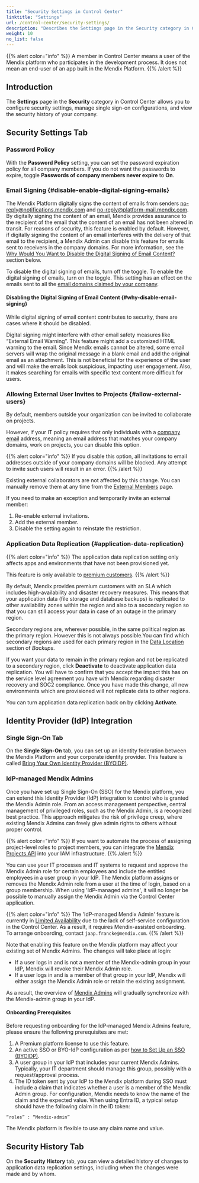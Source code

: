 ```yaml
---
title: "Security Settings in Control Center"
linktitle: "Settings"
url: /control-center/security-settings/
description: "Describes the Settings page in the Security category in Control Center."
weight: 10
no_list: false
---
```


{{% alert color="info" %}}
A member in Control Center means a user of the Mendix platform who participates in the development process. It does not mean an end-user of an app built in the Mendix Platform.
{{% /alert %}}

## Introduction 

The **Settings** page in the **Security** category in Control Center allows you to configure security settings, manage single sign-on configurations, and view the security history of your company.

## Security Settings Tab

### Password Policy

With the **Password Policy** setting, you can set the password expiration policy for all company members. If you do not want the passwords to expire, toggle **Passwords of company members never expire** to **On**.

### Email Signing {#disable-enable-digital-signing-emails}

The Mendix Platform digitally signs the content of emails from senders [no-reply@notifications.mendix.com](mailto:no-reply@notifications.mendix.com) and [no-reply@platform-mail.mendix.com](mailto:no-reply@platform-mail.mendix.com). By digitally signing the content of an email, Mendix provides assurance to the recipient of the email that the content of an email has not been altered in transit. For reasons of security, this feature is enabled by default. However, if digitally signing the content of an email interferes with the delivery of that email to the recipient, a Mendix Admin can disable this feature for emails sent to receivers in the company domains. For more information, see the [Why Would You Want to Disable the Digital Signing of Email Content?](#why-disable-email-signing) section below.

To disable the digital signing of emails, turn off the toggle. To enable the digital signing of emails, turn on the toggle. This setting has an effect on the emails sent to all the [email domains claimed by your company](/control-center/company-settings/#company-email-domains).

#### Disabling the Digital Signing of Email Content {#why-disable-email-signing}

While digital signing of email content contributes to security, there are cases where it should be disabled.

Digital signing might interfere with other email safety measures like “External Email Warning”. This feature might add a customized HTML warning to the email. Since Mendix emails cannot be altered, some email servers will wrap the original message in a blank email and add the original email as an attachment. This is not beneficial for the experience of the user and will make the emails look suspicious, impacting user engagement. Also, it makes searching for emails with specific text content more difficult for users.

### Allowing External User Invites to Projects {#allow-external-users}

By default, members outside your organization can be invited to collaborate on projects.

However, if your IT policy requires that only individuals with a [company email](/control-center/company-settings/#company-email-domains) address, meaning an email address that matches your company domains, work on projects, you can disable this option.

{{% alert color="info" %}}
If you disable this option, all invitations to email addresses outside of your company domains will be blocked. Any attempt to invite such users will result in an error.
{{% /alert %}}

Existing external collaborators are not affected by this change. You can manually remove them at any time from the [External Members](/control-center/members/#external-members) page.

If you need to make an exception and temporarily invite an external member:

1. Re-enable external invitations.
2. Add the external member.
3. Disable the setting again to reinstate the restriction.

### Application Data Replication {#application-data-replication}

{{% alert color="info" %}}
The application data replication setting only affects apps and environments that have not been provisioned yet.

This feature is only available to [premium customers](/developerportal/deploy/mendix-cloud-deploy/#additional-resources).
{{% /alert %}}

By default, Mendix provides premium customers with an SLA which includes high-availability and disaster recovery measures. This means that your application data (file storage and database backups) is replicated to other availability zones within the region and also to a secondary region so that you can still access your data in case of an outage in the primary region.

Secondary regions are, wherever possible, in the same political region as the primary region. However this is not always possible.You can find which secondary regions are used for each primary region in the [Data Location](/developerportal/operate/backups/#data-location) section of *Backups*.

If you want your data to remain in the primary region and not be replicated to a secondary region, click **Deactivate** to deactivate application data replication. You will have to confirm that you accept the impact this has on the service level agreement you have with Mendix regarding disaster recovery and SOC2 compliance. Once you have made this change, all new environments which are provisioned will not replicate data to other regions.

You can turn application data replication back on by clicking **Activate**. 

## Identity Provider (IdP) Integration

### Single Sign-On Tab

On the **Single Sign-On** tab, you can set up an identity federation between the Mendix Platform and your corporate identity provider. This feature is called [Bring Your Own Identity Provider (BYOIDP)](/control-center/security/set-up-sso-byoidp/).

### IdP-managed Mendix Admins

Once you have set up Single Sign-On (SSO) for the Mendix platform, you can extend this Identity Provider (IdP) integration to control who is granted the Mendix Admin role. From an access management perspective, central management of privileged roles, such as the Mendix Admin, is a recognized best practice. This approach mitigates the risk of privilege creep, where existing Mendix Admins can freely give admin rights to others without proper control.

{{% alert color="info" %}}
If you want to automate the process of assigning project-level roles to project members, you can integrate the [Mendix Projects API](/apidocs-mxsdk/apidocs/projects-api/) into your IAM infrastructure.
{{% /alert %}}

You can use your IT processes and IT systems to request and approve the Mendix Admin role for certain employees and include the entitled employees in a user group in your IdP. The Mendix platform assigns or removes the Mendix Admin role from a user at the time of login, based on a group membership. When using 'IdP-managed admins', it will no longer be possible to manually assign the Mendix Admin via the Control Center application.

{{% alert color="info" %}}
The 'IdP-managed Mendix Admin' feature is currently in [Limited Availability](/releasenotes/release-status/#limited-availability) due to the lack of self-service configuration in the Control Center. As a result, it requires Mendix-assisted onboarding. To arrange onboarding, contact `jaap.francke@mendix.com`.
{{% /alert %}}

Note that enabling this feature on the Mendix platform may affect your existing set of Mendix Admins. The changes will take place at login:

* If a user logs in and is not a member of the Mendix-admin group in your IdP, Mendix will revoke their Mendix Admin role.
* If a user logs in and is a member of that group in your IdP, Mendix will either assign the Mendix Admin role or retain the existing assignment.

As a result, the overview of [Mendix Admins](/control-center/company-settings/#mendix-admins) will gradually synchronize with the Mendix-admin group in your IdP.

#### Onboarding Prerequisites

Before requesting onboarding for the IdP-managed Mendix Admins feature, please ensure the following prerequisites are met:

1. A Premium platform license to use this feature.
2. An active SSO or BYO-IdP configuration as per [how to Set Up an SSO (BYOIDP)](/control-center/security/set-up-sso-byoidp/).
3. A user group in your IdP that includes your current Mendix Admins. Typically, your IT department should manage this group, possibly with a request/approval process.
4. The ID token sent by your IdP to the Mendix platform during SSO must include a claim that indicates whether a user is a member of the Mendix Admin group. For configuration, Mendix needs to know the name of the claim and the expected value. When using Entra ID, a typical setup should have the following claim in the ID token:

```text
“roles” : “Mendix-admin”
```

The Mendix platform is flexible to use any claim name and value.

## Security History Tab

On the **Security History** tab, you can view a detailed history of changes to application data replication settings, including when the changes were made and by whom.

